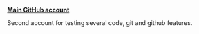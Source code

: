 **[Main GitHub account](https://github.com/Mario-Vieilledent)**

Second account for testing several code, git and github features.
